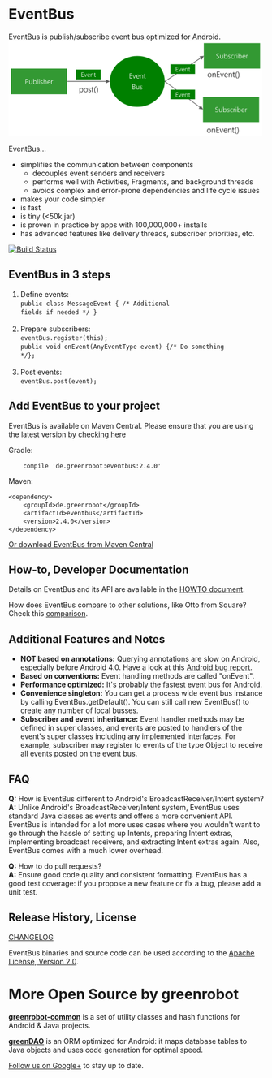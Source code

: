EventBus
========
EventBus is publish/subscribe event bus optimized for Android.<br/>
<img src="EventBus-Publish-Subscribe.png" width="500" height="187"/>

EventBus...

 * simplifies the communication between components
    * decouples event senders and receivers
    * performs well with Activities, Fragments, and background threads
    * avoids complex and error-prone dependencies and life cycle issues
 * makes your code simpler
 * is fast
 * is tiny (<50k jar)
 * is proven in practice by apps with 100,000,000+ installs
 * has advanced features like delivery threads, subscriber priorities, etc.

 [![Build Status](https://travis-ci.org/greenrobot/EventBus.svg?branch=master)](https://travis-ci.org/greenrobot/EventBus)

EventBus in 3 steps
-------------------
1. Define events:<br/>
<code>public class MessageEvent { /* Additional fields if needed */ }</code><br/><br/>
2. Prepare subscribers:<br/>
<code>eventBus.register(this);</code><br/>
<code>public void onEvent(AnyEventType event) {/* Do something */};</code><br/><br/>
3. Post events:<br/>
<code>eventBus.post(event);</code>

Add EventBus to your project
----------------------------
EventBus is available on Maven Central. Please ensure that you are using the latest version by [checking here](http://search.maven.org/#search%7Cga%7C1%7Cg%3A%22de.greenrobot%22%20AND%20a%3A%22eventbus%22)

Gradle:
```
    compile 'de.greenrobot:eventbus:2.4.0'
```

Maven:
```
<dependency>
    <groupId>de.greenrobot</groupId>
    <artifactId>eventbus</artifactId>
    <version>2.4.0</version>
</dependency>
```

[Or download EventBus from Maven Central](http://search.maven.org/#search%7Cga%7C1%7Cg%3A%22de.greenrobot%22%20AND%20a%3A%22eventbus%22)

How-to, Developer Documentation
-------------------------------
Details on EventBus and its API are available in the [HOWTO document](HOWTO.md).

How does EventBus compare to other solutions, like Otto from Square? Check this [comparison](COMPARISON.md).

Additional Features and Notes
-----------------------------

* **NOT based on annotations:** Querying annotations are slow on Android, especially before Android 4.0. Have a look at this [Android bug report](http://code.google.com/p/android/issues/detail?id=7811).
* **Based on conventions:** Event handling methods are called "onEvent".
* **Performance optimized:** It's probably the fastest event bus for Android.
* **Convenience singleton:** You can get a process wide event bus instance by calling EventBus.getDefault(). You can still call new EventBus() to create any number of local busses.
* **Subscriber and event inheritance:** Event handler methods may be defined in super classes, and events are posted to handlers of the event's super classes including any implemented interfaces. For example, subscriber may register to events of the type Object to receive all events posted on the event bus.

FAQ
---
**Q:** How is EventBus different to Android's BroadcastReceiver/Intent system?<br/>
**A:** Unlike Android's BroadcastReceiver/Intent system, EventBus uses standard Java classes as events and offers a more convenient API. EventBus is intended for a lot more uses cases where you wouldn't want to go through the hassle of setting up Intents, preparing Intent extras, implementing broadcast receivers, and extracting Intent extras again. Also, EventBus comes with a much lower overhead.

**Q:** How to do pull requests?<br/>
**A:** Ensure good code quality and consistent formatting. EventBus has a good test coverage: if you propose a new feature or fix a bug, please add a unit test.

Release History, License
------------------------
[CHANGELOG](CHANGELOG.md)

EventBus binaries and source code can be used according to the [Apache License, Version 2.0](LICENSE).

More Open Source by greenrobot
==============================
[__greenrobot-common__](https://github.com/greenrobot/greenrobot-common) is a set of utility classes and hash functions for Android & Java projects.

[__greenDAO__](https://github.com/greenrobot/greenDAO) is an ORM optimized for Android: it maps database tables to Java objects and uses code generation for optimal speed.

[Follow us on Google+](https://plus.google.com/b/114381455741141514652/+GreenrobotDe/posts) to stay up to date.